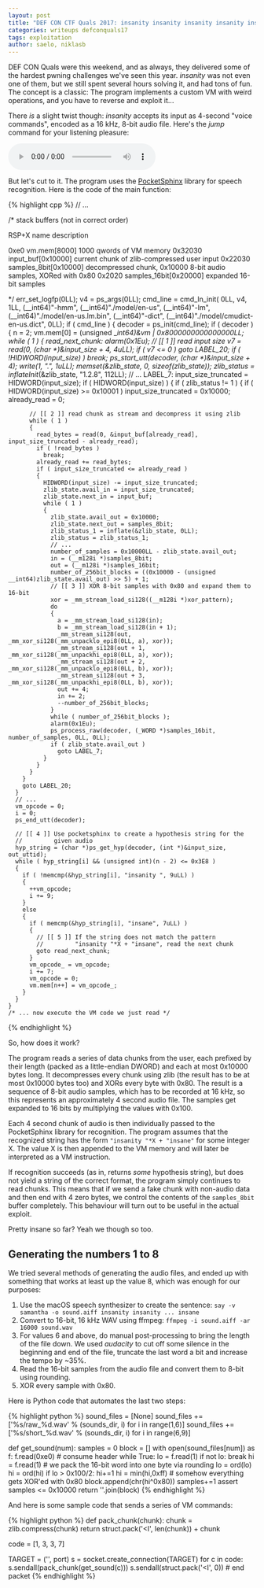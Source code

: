 ```yaml
---
layout: post
title: "DEF CON CTF Quals 2017: insanity insanity insanity insanity insanity insanity insanity insanity insane"
categories: writeups defconquals17
tags: exploitation
author: saelo, niklasb
---
```


DEF CON Quals were this weekend, and as always, they delivered some of the
hardest pwning challenges we've seen this year. *insanity* was not even one of them,
but we still spent several hours solving it, and had tons of fun.
The concept is a classic: The program implements a custom VM with weird operations,
and you have to reverse and exploit it...

There *is* a slight twist though: *insanity* accepts its input as 4-second "voice
commands", encoded as a 16 kHz, 8-bit audio file. Here's the *jump* command for
your listening pleasure:

<audio controls>
  <source src="/files/defconquals17/short_8.mp3" type="audio/mp3">
  Your browser does not support the audio element.
</audio>

But let's cut to it.  The program uses the
[PocketSphinx](http://www.speech.cs.cmu.edu/sphinx/doc/doxygen/pocketsphinx/pocketsphinx_8h.html)
library for speech recognition. Here is the code of the main function:

{% highlight cpp %}
// ...

/* stack buffers (not in correct order)

RSP+X    name                      description

0xe0     vm.mem[8000]              1000 qwords of VM memory
0x32030  input_buf[0x10000]        current chunk of zlib-compressed user input
0x22030  samples_8bit[0x10000]     decompressed chunk, 0x10000 8-bit audio samples,
                                   XORed with 0x80
0x2020   samples_16bit[0x20000]    expanded 16-bit samples

*/
err_set_logfp(0LL);
v4 = ps_args(0LL);
cmd_line = cmd_ln_init(
              0LL,
              v4,
              1LL,
              (__int64)"-hmm",
              (__int64)"./model/en-us",
              (__int64)"-lm",
              (__int64)"./model/en-us.lm.bin",
              (__int64)"-dict",
              (__int64)"./model/cmudict-en-us.dict",
              0LL);
if ( cmd_line )
{
  decoder = ps_init(cmd_line);
  if ( decoder )
  {
    n = 2;
    vm.mem[0] = (unsigned __int64)&vm | 0x8000000000000000LL;
    while ( 1 )
    {
read_next_chunk:
      alarm(0x1Eu);
      // [[ 1 ]] read input size
      v7 = read(0, (char *)&input_size + 4, 4uLL);
      if ( v7 <= 0 )
        goto LABEL_20;
      if ( !HIDWORD(input_size) )
        break;
      ps_start_utt(decoder, (char *)&input_size + 4);
      write(1, ".", 1uLL);
      memset(&zlib_state, 0, sizeof(zlib_state));
      zlib_status = inflateInit_(&zlib_state, "1.2.8", 112LL);
      // ...
LABEL_7:
      input_size_truncated = HIDWORD(input_size);
      if ( HIDWORD(input_size) )
      {
        if ( zlib_status != 1 )
        {
          if ( HIDWORD(input_size) >= 0x10001 )
            input_size_truncated = 0x10000;
          already_read = 0;

          // [[ 2 ]] read chunk as stream and decompress it using zlib
          while ( 1 )
          {
            read_bytes = read(0, &input_buf[already_read], input_size_truncated - already_read);
            if ( !read_bytes )
              break;
            already_read += read_bytes;
            if ( input_size_truncated <= already_read )
            {
              HIDWORD(input_size) -= input_size_truncated;
              zlib_state.avail_in = input_size_truncated;
              zlib_state.next_in = input_buf;
              while ( 1 )
              {
                zlib_state.avail_out = 0x10000;
                zlib_state.next_out = samples_8bit;
                zlib_status_1 = inflate(&zlib_state, 0LL);
                zlib_status = zlib_status_1;
                // ...
                number_of_samples = 0x10000LL - zlib_state.avail_out;
                in = (__m128i *)samples_8bit;
                out = (__m128i *)samples_16bit;
                number_of_256bit_blocks = ((0x10000 - (unsigned __int64)zlib_state.avail_out) >> 5) + 1;
                // [[ 3 ]] XOR 8-bit samples with 0x80 and expand them to 16-bit
                xor = _mm_stream_load_si128((__m128i *)xor_pattern);
                do
                {
                  a = _mm_stream_load_si128(in);
                  b = _mm_stream_load_si128(in + 1);
                  _mm_stream_si128(out, _mm_xor_si128(_mm_unpacklo_epi8(0LL, a), xor));
                  _mm_stream_si128(out + 1, _mm_xor_si128(_mm_unpackhi_epi8(0LL, a), xor));
                  _mm_stream_si128(out + 2, _mm_xor_si128(_mm_unpacklo_epi8(0LL, b), xor));
                  _mm_stream_si128(out + 3, _mm_xor_si128(_mm_unpackhi_epi8(0LL, b), xor));
                  out += 4;
                  in += 2;
                  --number_of_256bit_blocks;
                }
                while ( number_of_256bit_blocks );
                alarm(0x1Eu);
                ps_process_raw(decoder, (_WORD *)samples_16bit, number_of_samples, 0LL, 0LL);
                if ( zlib_state.avail_out )
                  goto LABEL_7;
              }
            }
          }
        }
        goto LABEL_20;
      }
      // ...
      vm_opcode = 0;
      i = 0;
      ps_end_utt(decoder);

      // [[ 4 ]] Use pocketsphinx to create a hypothesis string for the
      //         given audio
      hyp_string = (char *)ps_get_hyp(decoder, (int *)&input_size, out_uttid);
      while ( hyp_string[i] && (unsigned int)(n - 2) <= 0x3E8 )
      {
        if ( !memcmp(&hyp_string[i], "insanity ", 9uLL) )
        {
          ++vm_opcode;
          i += 9;
        }
        else
        {
          if ( memcmp(&hyp_string[i], "insane", 7uLL) )
          {
            // [[ 5 ]] If the string does not match the pattern
            //         "insanity "*X + "insane", read the next chunk
            goto read_next_chunk;
          }
          vm_opcode_ = vm_opcode;
          i += 7;
          vm_opcode = 0;
          vm.mem[n++] = vm_opcode_;
        }
      }
    }
    /* ... now execute the VM code we just read */
{% endhighlight %}


So, how does it work?

The program reads a series of data chunks from the user, each prefixed by their
length (packed as a little-endian DWORD) and each at most 0x10000 bytes long.
It decompresses every chunk using zlib (the result has to be at most 0x10000 bytes
too) and XORs every byte with 0x80. The result is a sequence of 8-bit audio samples,
which has to be recorded at 16 kHz, so this represents an approximately 4 second
audio file.
The samples get expanded to 16 bits by multiplying the values with 0x100.

Each 4 second chunk of audio is then individually passed to the PocketSphinx library
for recognition. The program assumes that the recognized string has the
form `"insanity "*X + "insane"` for some integer X. The value X is then
appended to the VM memory and will later be interpreted as a VM instruction.

If recognition succeeds (as in, returns *some* hypothesis string), but does not
yield a string of the correct format, the program simply continues to read
chunks. This means that if we send a fake chunk with non-audio data and then
end with 4 zero bytes, we control the contents of the `samples_8bit` buffer
completely. This behaviour will turn out to be useful in the actual exploit.

Pretty insane so far?
Yeah we though so too.


## Generating the numbers 1 to 8

We tried several methods of generating the audio files, and ended up with
something that works at least up the value 8, which was enough for our
purposes:

1. Use the macOS speech synthesizer to create the sentence: `say -v samantha -o sound.aiff insanity insanity ... insane`
1. Convert to 16-bit, 16 kHz WAV using ffmpeg: `ffmpeg -i sound.aiff -ar 16000 sound.wav`
1. For values 6 and above, do manual post-processing to bring the length of the
   file down. We used *audacity* to cut off some silence in the beginning and
   end of the file, truncate the last word a bit and increase the tempo by ~35%.
1. Read the 16-bit samples from the audio file and convert them to 8-bit using
   rounding.
1. XOR every sample with 0x80.

Here is Python code that automates the last two steps:

{% highlight python %}
sound_files = [None]
sound_files += ['%s/raw_%d.wav' % (sounds_dir, i) for i in range(1,6)]
sound_files += ['%s/short_%d.wav' % (sounds_dir, i) for i in range(6,9)]

def get_sound(num):
    samples = 0
    block = []
    with open(sound_files[num]) as f:
        f.read(0xe0) # consume header
        while True:
            lo = f.read(1)
            if not lo: break
            hi = f.read(1)
            # we pack the 16-bit word into one byte via rounding
            lo = ord(lo)
            hi = ord(hi)
            if lo > 0x100/2:
                hi+=1
            hi = min(hi,0xff)
            # somehow everything gets XOR'ed with 0x80
            block.append(chr(hi^0x80))
            samples+=1
    assert samples <= 0x10000
    return ''.join(block)
{% endhighlight %}

And here is some sample code that sends a series of VM commands:

{% highlight python %}
def pack_chunk(chunk):
    chunk = zlib.compress(chunk)
    return struct.pack('<I', len(chunk)) + chunk

code = [1, 3, 3, 7]

TARGET = ('<host>', port)
s = socket.create_connection(TARGET)
for c in code:
  s.sendall(pack_chunk(get_sound(c)))
s.sendall(struct.pack('<I', 0))   # end packet
{% endhighlight %}
